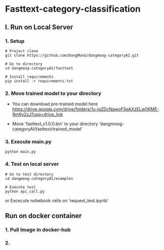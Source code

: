 # Fasttext-category-classification #


## I. Run on Local Server ##

### 1. Setup ###
    # Project clone
    git clone https://github.com/DangMooG/dangmoog-categoryAI.git
    
    # Go to directory
    cd dangmoog-categoryAI/fasttext
    
    # Install requirements
    pip install -r requirements.txt

### 2. Move trained model to your directory

  - You can download pre-trained model here
    <https://drive.google.com/drive/folders/1u-iqZDcNawoFSeAXzELw0KME-9m6y2zJ?usp=drive_link>

  - Move 'fasttext_v1.0.0.bin' to your directory 'dangmoog-categoryAI/fasttext/trained_model'

### 3. Execute main.py ###

    python main.py

### 4. Test on local server ###

    # Go to test directory
    cd dangmoog-categoryAI/examples
    
    # Execute test
    python api_call.py 

  or Excecute nobebook cells on 'request_test.ipynb' 


## Run on docker container ## 

### 1. Pull Image in docker-hub ### 

### 2. 
  
